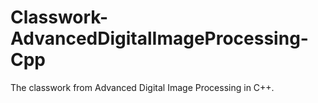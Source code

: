 # Classwork-AdvancedDigitalImageProcessing-Cpp

The classwork from Advanced Digital Image Processing in C++.
